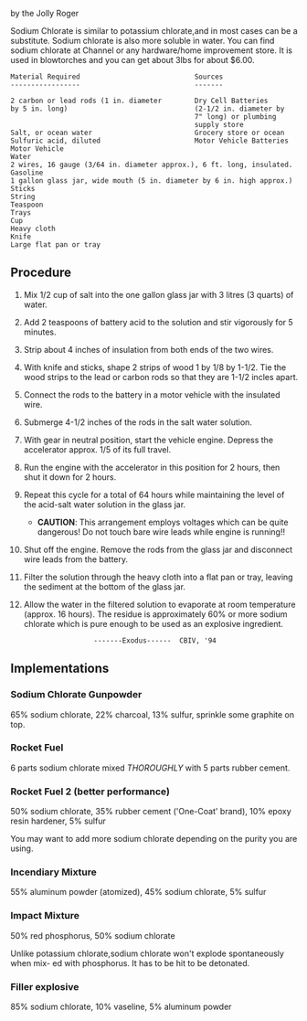 by the Jolly Roger

Sodium Chlorate is similar to potassium chlorate,and in most cases can be a
substitute.  Sodium chlorate is also more soluble in water.  You can find
sodium chlorate at Channel or any hardware/home improvement store.  It is used
in blowtorches and you can get about 3lbs for about $6.00.

    Material Required                            Sources
    -----------------                            -------
    
    2 carbon or lead rods (1 in. diameter        Dry Cell Batteries
    by 5 in. long)                               (2-1/2 in. diameter by
                                                 7" long) or plumbing
                                                 supply store
    Salt, or ocean water                         Grocery store or ocean
    Sulfuric acid, diluted                       Motor Vehicle Batteries
    Motor Vehicle
    Water
    2 wires, 16 gauge (3/64 in. diameter approx.), 6 ft. long, insulated.
    Gasoline
    1 gallon glass jar, wide mouth (5 in. diameter by 6 in. high approx.)
    Sticks
    String
    Teaspoon
    Trays
    Cup
    Heavy cloth
    Knife
    Large flat pan or tray

## Procedure

1. Mix 1/2 cup of salt into the one gallon glass jar with 3 litres (3 
quarts) of water.
2. Add 2 teaspoons of battery acid to the solution and stir vigorously 
for 5 minutes.
3. Strip about 4 inches of insulation from both ends of the two wires.
4. With knife and sticks, shape 2 strips of wood 1 by 1/8 by 1-1/2. Tie 
the wood strips to the lead or carbon rods so that they are 1-1/2 incles 
apart.
5. Connect the rods to the battery in a motor vehicle with the insulated 
wire.
6. Submerge 4-1/2 inches of the rods in the salt water solution.
7. With gear in neutral position, start the vehicle engine. Depress the 
accelerator approx. 1/5 of its full travel.
8. Run the engine with the accelerator in this position for 2 hours, then 
shut it down for 2 hours.
9. Repeat this cycle for a total of 64 hours while maintaining the level 
of the acid-salt water solution in the glass jar.
    * **CAUTION**: This arrangement employs voltages which can be quite dangerous! Do not touch bare wire leads while engine is running!!
10. Shut off the engine. Remove the rods from the glass jar and 
disconnect wire leads from the battery.
11. Filter the solution through the heavy cloth into a flat pan or tray, 
leaving the sediment at the bottom of the glass jar.
12. Allow the water in the filtered solution to evaporate at room 
temperature (approx. 16 hours). The residue is approximately 60% or more 
sodium chlorate which is pure enough to be used as an explosive 
ingredient.

                         -------Exodus------  CBIV, '94

## Implementations

### Sodium Chlorate Gunpowder

65% sodium chlorate, 22% charcoal, 13% sulfur, sprinkle some graphite on top.

### Rocket Fuel
6 parts sodium chlorate mixed *THOROUGHLY* with 5 parts rubber cement.

### Rocket Fuel 2 (better performance)

50% sodium chlorate, 35% rubber cement ('One-Coat' brand),
10% epoxy resin hardener, 5% sulfur

You may want to add more sodium chlorate depending on the purity you are using.

### Incendiary Mixture

55% aluminum powder (atomized), 45% sodium chlorate, 5% sulfur

### Impact Mixture

50% red phosphorus, 50% sodium chlorate

Unlike potassium chlorate,sodium chlorate won't explode spontaneously when
mix- ed with phosphorus.  It has to be hit to be detonated.

### Filler explosive

85% sodium chlorate, 10% vaseline, 5% aluminum powder
